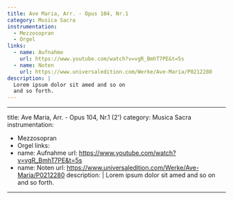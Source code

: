 ```yaml
---
title: Ave Maria, Arr. - Opus 104, Nr.1
category: Musica Sacra
instrumentation:
  - Mezzosopran
  - Orgel
links:
  - name: Aufnahme
    url: https://www.youtube.com/watch?v=vgR_BmhT7PE&t=5s
  - name: Noten
    url: https://www.universaledition.com/Werke/Ave-Maria/P0212280
description: |
  Lorem ipsum dolor sit amed and so on
  and so forth.
---
```

---
title: Ave Maria, Arr. - Opus 104, Nr.1 (2')
category: Musica Sacra
instrumentation:
  - Mezzosopran
  - Orgel
links:
  - name: Aufnahme
    url: https://www.youtube.com/watch?v=vgR_BmhT7PE&t=5s
  - name: Noten
    url: https://www.universaledition.com/Werke/Ave-Maria/P0212280
description: |
  Lorem ipsum dolor sit amed and so on
  and so forth.
---
